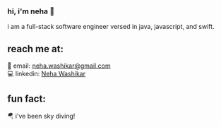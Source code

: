 ### hi, i'm neha 👋
i am a full-stack software engineer versed in java, javascript, and swift.

## reach me at:
📧 email: neha.washikar@gmail.com   
💻 linkedin: [Neha Washikar](www.linkedin.com/in/nehawashikar/)

## fun fact:
🪂 i've been sky diving!  

<!--
**nehawashikar/nehawashikar** is a ✨ _special_ ✨ repository because its `README.md` (this file) appears on your GitHub profile.

Here are some ideas to get you started:

- 🔭 I’m currently working on ...
- 🌱 I’m currently learning ...
- 👯 I’m looking to collaborate on ...
- 🤔 I’m looking for help with ...
- 💬 Ask me about ...
- 📫 How to reach me: Shoot me a message on LinkedIn: www.linkedin.com/in/nehawashikar/
- 😄 Pronouns: she/her/hers
- ⚡ Fun fact: I went skydiving this summer!
-->
